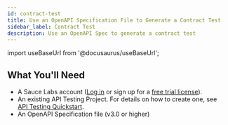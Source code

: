 ```yaml
---
id: contract-test
title: Use an OpenAPI Specification File to Generate a Contract Test
sidebar_label: Contract Test
description: Use an OpenAPI Spec to generate a contract test
---
```


import useBaseUrl from '@docusaurus/useBaseUrl';

<!-- Github is a valuable platform to use when you want to pull files and use them as a datasource. Some examples are CSVs and JSON files. This guide explains how you can use files stored in your GithHub repository as a data source in your tests. -->

## What You'll Need

- A Sauce Labs account ([Log in](https://accounts.saucelabs.com/am/XUI/#login/) or sign up for a [free trial license](https://saucelabs.com/sign-up)).
- An existing API Testing Project. For details on how to create one, see [API Testing Quickstart](/api-testing/quickstart/).
- An OpenAPI Specification file (v3.0 or higher)
